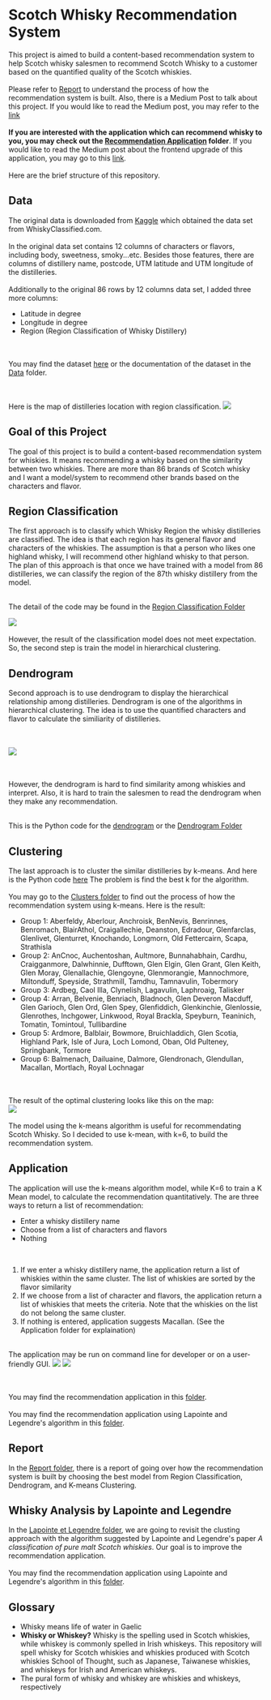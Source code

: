 # Scotch Whisky Recommendation System
This project is aimed to build a content-based recommendation system to help Scotch whisky salesmen to recommend Scotch Whisky to a customer based on the quantified quality of the Scotch whiskies. 
<br><br>
Please refer to [Report](/Report) to understand the process of how the recommendation system is built. Also, there is a Medium Post to talk about this project. If you would like to read the Medium post, you may refer to the <a href="https://towardsdatascience.com/recommending-scotch-whisky-ea440c2eb289">link</a>
<br><br>
<b>If you are interested with the application which can recommend whisky to you, you may check out the <a href="https://github.com/jacquessham/ScotchWhisky/tree/master/RecommendationApplication">Recommendation Application</a> folder</b>. If you would like to read the Medium post about the frontend upgrade of this application, you may go to this <a href="https://medium.com/stackademic/upgrading-the-frontend-of-my-previous-machine-learning-project-da8d8005f20d">link</a>.
<br><br>
Here are the brief structure of this repository.

## Data
The original data is downloaded from <a href="https://www.kaggle.com/koki25ando/scotch-whisky-dataset">Kaggle</a> which obtained the data set from WhiskyClassified.com.
<br><br>
In the original data set contains 12 columns of characters or flavors, including body, sweetness, smoky...etc. Besides those features, there are columns of distillery name, postcode, UTM latitude and UTM longitude of the distilleries.
<br><br>
Additionally to the original 86 rows by 12 columns data set, I added three more columns:
<ul>
	<li>Latitude in degree</li>
	<li>Longitude in degree</li>
	<li>Region (Region Classification of Whisky Distillery)</li>
</ul>

<br><br>
You may find the dataset [here](Data/whisky.csv) or the documentation of the dataset in the [Data](Data) folder.

<br><br>
Here is the map of distilleries location with region classification.
<img src=Images/WhiskyRegion_correctlabel.jpg>

## Goal of this Project
The goal of this project is to build a content-based recommendation system for whiskies. It means recommending a whisky based on the similarity between two whiskies. There are more than 86 brands of Scotch whisky and I want a model/system to recommend other brands based on the characters and flavor.

## Region Classification
The first approach is to classify which Whisky Region the whisky distilleries are classified. The idea is that each region has its general flavor and characters of the whiskies. The assumption is that a person who likes one highland whisky, I will recommend other highland whisky to that person. The plan of this approach is that once we have trained with a model from 86 distilleries, we can classify the region of the 87th whisky distillery from the model.
<br><br>

The detail of the code may be found in the [Region Classification Folder](RegionClassification)

<img src="Images/WhiskyRegion_wronglabel.jpg">
<br><br>
However, the result of the classification model does not meet expectation. So, the second step is train the model in hierarchical clustering.

## Dendrogram
Second approach is to use dendrogram to display the hierarchical relationship among distilleries. Dendrogram is one of the algorithms in hierarchical clustering. The idea is to use the quantified characters and flavor to calculate the similiarity of distilleries.

<br><br>
<img src=Images/whisky_dendrogram.png>

<br><br>
However, the dendrogram is hard to find similarity among whiskies and interpret. Also, it is hard to train the salesmen to read the dendrogram when they make any recommendation.
<br><br>

This is the Python code for the <a href="Dendrogram/whisky_dendrogram.py">dendrogram</a> or the [Dendrogram Folder](Dendrogram)

## Clustering
The last approach is to cluster the similar distilleries by k-means. And here is the Python code [here](Clusters/whisky_clustering.py) The problem is find the best k for the algorithm.
<br><br>
You may go to the [Clusters folder](Clusters) to find out the process of how the recommendation system using k-means. Here is the result:
<br>

<ul>
	<li>Group 1: Aberfeldy, Aberlour, Anchroisk, BenNevis, Benrinnes, Benromach, BlairAthol, Craigallechie, Deanston, Edradour, Glenfarclas, Glenlivet, Glenturret, Knochando, Longmorn, Old Fettercairn, Scapa, Strathisla</li>
	<li>Group 2: AnCnoc, Auchentoshan, Aultmore, Bunnahabhain, Cardhu, Craigganmore, Dalwhinnie, Dufftown, Glen Elgin, Glen Grant, Glen Keith, Glen Moray, Glenallachie, Glengoyne, Glenmorangie, Mannochmore, Miltonduff, Speyside, Strathmill, Tamdhu, Tamnavulin, Tobermory</li>
	<li>Group 3: Ardbeg, Caol Illa, Clynelish, Lagavulin, Laphroaig, Talisker</li>
	<li>Group 4: Arran, Belvenie, Benriach, Bladnoch, Glen Deveron Macduff, Glen Garioch, Glen Ord, Glen Spey, Glenfiddich, Glenkinchie, Glenlossie, Glenrothes, Inchgower, Linkwood, Royal Brackla, Speyburn, Teaninich, Tomatin, Tomintoul, Tullibardine</li>
	<li>Group 5: Ardmore, Balblair, Bowmore, Bruichladdich, Glen Scotia, Highland Park, Isle of Jura, Loch Lomond, Oban, Old Pulteney, Springbank, Tormore</li>
	<li>Group 6: Balmenach, Dailuaine, Dalmore, Glendronach, Glendullan, Macallan, Mortlach, Royal Lochnagar</li>
</ul>

<br><br>
The result of the optimal clustering looks like this on the map:
<br>
<img src="Images/ClusteringDistilleries.jpg">
<br><br>
The model using the k-means algorithm is useful for recommendating Scotch Whisky. So I decided to use k-mean, with k=6, to build the recommendation system.

## Application
The application will use the k-means algorithm model, while K=6 to train a K Mean model, to calculate the recommendation quantitatively. The are three ways to return a list of recommendation:
<ul>
	<li>Enter a whisky distillery name</li>
	<li>Choose from a list of characters and flavors</li>
	<li>Nothing</li>
</ul>

<br>
<ol>
	<li>If we enter a whisky distillery name, the application return a list of whiskies within the same cluster. The list of whiskies are sorted by the flavor similarity</li>
	<li>If we choose from a list of character and flavors, the application return a list of whiskies that meets the criteria. Note that the whiskies on the list do not belong the same cluster.</li>
	<li>If nothing is entered, application suggests Macallan. (See the Application folder for explaination)</li>
</ol>

<br>
The application may be run on command line for developer or on a user-friendly GUI.
<img src=Images/method2.png>
<img src=Images/gui2.png>

<br><br>
You may find the recommendation application in this <a href="https://github.com/jacquessham/ScotchWhisky/tree/master/RecommendationApplication">folder</a>.
<br><br>
You may find the recommendation application using Lapointe and Legendre's algorithm in this [folder](/Lapointe_et_Legendre/Python).

## Report
In the [Report folder](Report), there is a report of going over how the recommendation system is built by choosing the best model from Region Classification, Dendrogram, and K-means Clustering.

## Whisky Analysis by Lapointe and Legendre
In the [Lapointe et Legendre folder](Lapointe_et_Legendre), we are going to revisit the clusting approach with the algorithm suggested by Lapointe and Legendre's paper <i>A classification of pure malt Scotch whiskies</i>. Our goal is to improve the recommendation application.
<br><br>
You may find the recommendation application using Lapointe and Legendre's algorithm in this [folder](/Lapointe_et_Legendre/Python).

## Glossary
<ul>
	<li>Whisky means life of water in Gaelic</li>
	<li><b>Whisky or Whiskey?</b> Whisky is the spelling used in Scotch whiskies, while whiskey is commonly spelled in Irish whiskeys. This repository will spell whisky for Scotch whiskies and whiskies produced with Scotch whiskies School of Thought, such as Japanese, Taiwanese whiskies, and whiskeys for Irish and American whiskeys.</li>
	<li>The pural form of whisky and whiskey are whiskies and whiskeys, respectively</li>
</ul>

